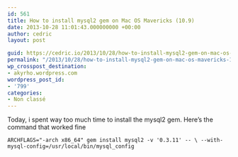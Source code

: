 ```yaml
---
id: 561
title: How to install mysql2 gem on Mac OS Mavericks (10.9)
date: 2013-10-28 11:01:43.000000000 +00:00
author: cedric
layout: post

guid: https://cedric.io/2013/10/28/how-to-install-mysql2-gem-on-mac-os-mavericks-10-9.html
permalink: "/2013/10/28/how-to-install-mysql2-gem-on-mac-os-mavericks-10-9/"
wp_crosspost_destination:
- akyrho.wordpress.com
wordpress_post_id:
- '799'
categories:
- Non classé
---
```

Today, i spent way too much time to install the mysql2 gem. Here’s the command that worked fine

<div class="highlighter-rouge">
  <div class="highlight">
    <pre class="highlight"><code>ARCHFLAGS="-arch x86_64" gem install mysql2 -v '0.3.11' -- \ --with-mysql-config=/usr/local/bin/mysql_config

</code></pre>
  </div>
</div>